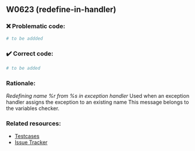 ## W0623 (redefine-in-handler)

### :x: Problematic code:

```python
# to be addded
```

### :heavy_check_mark: Correct code:

```python
# to be added
```

### Rationale:

 *Redefining name %r from %s in exception handler*
  Used when an exception handler assigns the exception to an existing name This
  message belongs to the variables checker.



### Related resources:

- [Testcases](#)
- [Issue Tracker](https://github.com/PyCQA/pylint/issues?q=is%3Aissue+%22redefine-in-handler%22+OR+%22W0623%22)
